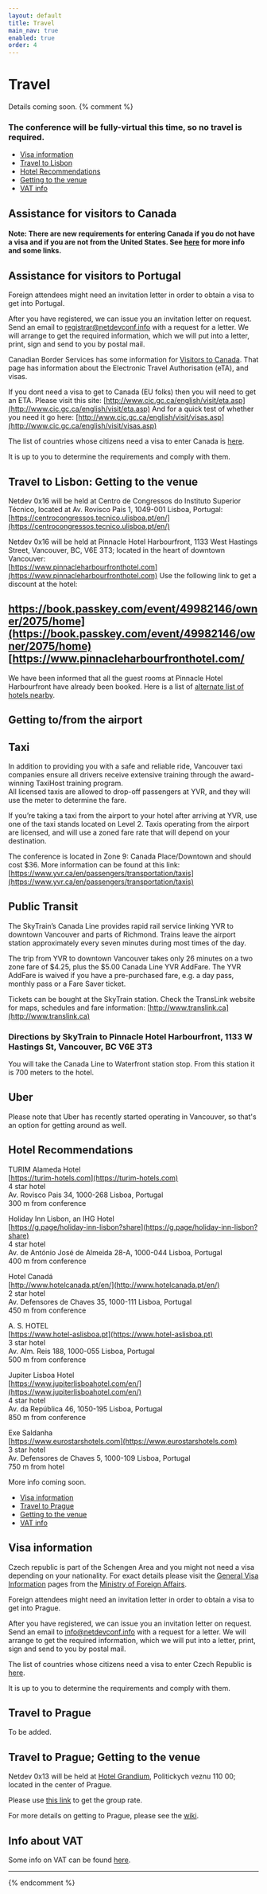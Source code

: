 ```yaml
---
layout: default
title: Travel
main_nav: true
enabled: true
order: 4
---
```


# Travel

Details coming soon.
{% comment %} 

### The conference will be fully-virtual this time, so no travel is required.


- [Visa information](#assistance)
- [Travel to Lisbon](#venue)
- [Hotel Recommendations](#hotel)
- [Getting to the venue](#hotel)
- [VAT info](#VAT)


## Assistance for visitors to Canada

#### Note: There are new requirements for entering Canada if you do not have a visa and if you are not from the United States. See [here](#eTA) for more info and some links.


## Assistance for visitors to Portugal

Foreign attendees might need an invitation letter in order to obtain a visa to get into Portugal.

After you have registered, we can issue you an invitation letter on request. Send an email to [registrar@netdevconf.info](mailto:registrar@netdevconf.info) with a request for a letter. We will arrange to get the required information, which we will put into a letter, print, sign and send to you by postal mail.


Canadian Border Services has some information for [Visitors to Canada](http://www.cbsa-asfc.gc.ca/travel-voyage/ivc-rnc-eng.html). That page has information about the Electronic Travel Authorisation (eTA), and visas.

If you dont need a visa to get to Canada (EU folks) then you will need to get an ETA. Please visit this site: [http://www.cic.gc.ca/english/visit/eta.asp](http://www.cic.gc.ca/english/visit/eta.asp) And for a quick test of whether you need it go here: [http://www.cic.gc.ca/english/visit/visas.asp](http://www.cic.gc.ca/english/visit/visas.asp)

The list of countries whose citizens need a visa to enter Canada is [here](http://www.cic.gc.ca/english/visit/visas.asp). 

It is up to you to determine the requirements and comply with them.

## Travel to Lisbon: Getting to the venue

Netdev 0x16 will be held at Centro de Congressos do Instituto Superior Técnico, located at Av. Rovisco Pais 1, 1049-001 Lisboa, Portugal:  
[https://centrocongressos.tecnico.ulisboa.pt/en/](https://centrocongressos.tecnico.ulisboa.pt/en/) 

Netdev 0x16 will be held at Pinnacle Hotel Harbourfront, 1133 West Hastings Street, Vancouver, BC, V6E 3T3; located in the heart of downtown Vancouver:  
[https://www.pinnacleharbourfronthotel.com](https://www.pinnacleharbourfronthotel.com) Use the following link to get a discount at the hotel:  
## https://book.passkey.com/event/49982146/owner/2075/home](https://book.passkey.com/event/49982146/owner/2075/home) [https://www.pinnacleharbourfronthotel.com/

We have been informed that all the guest rooms at Pinnacle Hotel Harbourfront have already been booked. Here is a list of [alternate list of hotels nearby](news.html?alternative-hotel-list).

## Getting to/from the airport

## Taxi

In addition to providing you with a safe and reliable ride, Vancouver taxi companies ensure all drivers receive extensive training through the award-winning TaxiHost training program.  
All licensed taxis are allowed to drop-off passengers at YVR, and they will use the meter to determine the fare.

If you’re taking a taxi from the airport to your hotel after arriving at YVR, use one of the taxi stands located on Level 2. Taxis operating from the airport are licensed, and will use a zoned fare rate that will depend on your destination.

The conference is located in Zone 9: Canada Place/Downtown and should cost $36. More information can be found at this link: [https://www.yvr.ca/en/passengers/transportation/taxis](https://www.yvr.ca/en/passengers/transportation/taxis)

## Public Transit

The SkyTrain’s Canada Line provides rapid rail service linking YVR to downtown Vancouver and parts of Richmond. Trains leave the airport station approximately every seven minutes during most times of the day.

The trip from YVR to downtown Vancouver takes only 26 minutes on a two zone fare of $4.25, plus the $5.00 Canada Line YVR AddFare. The YVR AddFare is waived if you have a pre-purchased fare, e.g. a day pass, monthly pass or a Fare Saver ticket.

Tickets can be bought at the SkyTrain station. Check the TransLink website for maps, schedules and fare information: [http://www.translink.ca](http://www.translink.ca)

### Directions by SkyTrain to Pinnacle Hotel Harbourfront, 1133 W Hastings St, Vancouver, BC V6E 3T3

You will take the Canada Line to Waterfront station stop. From this station it is 700 meters to the hotel.

## Uber

Please note that Uber has recently started operating in Vancouver, so that's an option for getting around as well.


## Hotel Recommendations

TURIM Alameda Hotel  
[https://turim-hotels.com](https://turim-hotels.com)  
4 star hotel  
Av. Rovisco Pais 34, 1000-268 Lisboa, Portugal  
300 m from conference

Holiday Inn Lisbon, an IHG Hotel  
[https://g.page/holiday-inn-lisbon?share](https://g.page/holiday-inn-lisbon?share)  
4 star hotel  
Av. de António José de Almeida 28-A, 1000-044 Lisboa, Portugal  
400 m from conference

Hotel Canadá  
[http://www.hotelcanada.pt/en/](http://www.hotelcanada.pt/en/)  
2 star hotel  
Av. Defensores de Chaves 35, 1000-111 Lisboa, Portugal  
450 m from conference

A. S. HOTEL  
[https://www.hotel-aslisboa.pt](https://www.hotel-aslisboa.pt)  
3 star hotel  
Av. Alm. Reis 188, 1000-055 Lisboa, Portugal  
500 m from conference

Jupiter Lisboa Hotel  
[https://www.jupiterlisboahotel.com/en/](https://www.jupiterlisboahotel.com/en/)  
4 star hotel  
Av. da República 46, 1050-195 Lisboa, Portugal  
850 m from conference

Exe Saldanha  
[https://www.eurostarshotels.com](https://www.eurostarshotels.com)  
3 star hotel  
Av. Defensores de Chaves 5, 1000-109 Lisboa, Portugal  
750 m from hotel

More info coming soon.

- [Visa information](#assistance)
- [Travel to Prague](#hotel)
- [Getting to the venue](#hotel)
- [VAT info](#VAT)

## Visa information

Czech republic is part of the Schengen Area and you might not need a visa depending on your nationality. For exact details please visit the [General Visa Information](https://www.mzv.cz/jnp/en/information_for_aliens/general_visa_information/) pages from the [Ministry of Foreign Affairs](X).

Foreign attendees might need an invitation letter in order to obtain a visa to get into Prague.

After you have registered, we can issue you an invitation letter on request. Send an email to [info@netdevconf.info](mailto:info@netdevconf.info) with a request for a letter. We will arrange to get the required information, which we will put into a letter, print, sign and send to you by postal mail.

The list of countries whose citizens need a visa to enter Czech Republic is [here](https://www.mzv.cz/jnp/en/information_for_aliens/short_stay_visa/list_of_states_whose_citizens_are/index.html).

It is up to you to determine the requirements and comply with them.

## Travel to Prague

To be added.

## Travel to Prague; Getting to the venue

Netdev 0x13 will be held at [Hotel Grandium](https://www.hotel-grandium.cz/en/), Politickych veznu 110 00; located in the center of Prague.

Please use [this link](https://www.hotel-grandium.cz/en/bookings/?promo_code=NETDEV15OFF&date_in=2019-03-16&date_out=2019-03-24) to get the group rate.

For more details on getting to Prague, please see the [wiki](https://netdevconf.info/wiki/doku.php?id=0x13:travel).

## Info about VAT

Some info on VAT can be found [here](https://www.ietf.org/how/meetings/104/vat/).

---

{% endcomment %}

